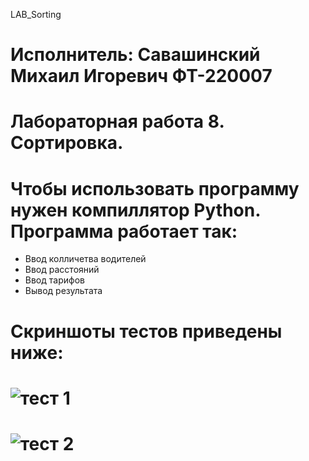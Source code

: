 LAB_Sorting
# Исполнитель: Савашинский Михаил Игоревич ФТ-220007
# Лабораторная работа 8. Сортировка.
# Чтобы использовать программу нужен компиллятор Python. Программа работает так:
- Ввод колличетва водителей
- Ввод расстояний
- Ввод тарифов
- Вывод результата
# Скриншоты тестов приведены ниже:
# ![тест 1](https://github.com/misshasavvash/Mike/assets/146664036/e4b7ef37-3488-4feb-bc87-f1fcaa073610)
# ![тест 2](https://github.com/misshasavvash/Mike/assets/146664036/bb678472-82f5-4460-bdb8-26226b327516)

